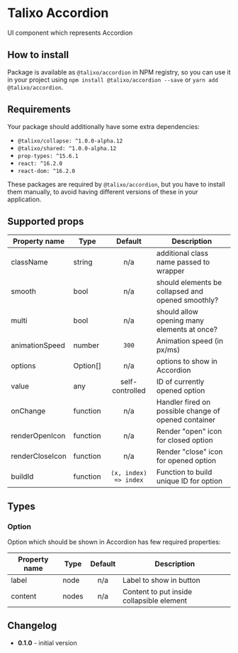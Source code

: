 # Talixo Accordion

UI component which represents Accordion

## How to install

Package is available as `@talixo/accordion` in NPM registry, so you can use it in your project
using `npm install @talixo/accordion --save` or `yarn add @talixo/accordion`.

## Requirements

Your package should additionally have some extra dependencies:

- `@talixo/collapse: ^1.0.0-alpha.12`
- `@talixo/shared: ^1.0.0-alpha.12`
- `prop-types: ^15.6.1`
- `react: ^16.2.0`
- `react-dom: ^16.2.0`

These packages are required by `@talixo/accordion`, but you have to install them manually,
to avoid having different versions of these in your application.

## Supported props

Property name   | Type      | Default               | Description
----------------|-----------|:---------------------:|--------------------------------
className       | string    | n/a                   | additional class name passed to wrapper
smooth          | bool      | n/a                   | should elements be collapsed and opened smoothly?
multi           | bool      | n/a                   | should allow opening many elements at once?
animationSpeed  | number    | `300`                 | Animation speed (in px/ms)
options         | Option[]  | n/a                   | options to show in Accordion
value           | any       | self-controlled       | ID of currently opened option
onChange        | function  | n/a                   | Handler fired on possible change of opened container
renderOpenIcon  | function  | n/a                   | Render "open" icon for closed option
renderCloseIcon | function  | n/a                   | Render "close" icon for opened option
buildId         | function  | `(x, index) => index` | Function to build unique ID for option

## Types

### Option

Option which should be shown in Accordion has few required properties:

Property name | Type      | Default | Description
--------------|-----------|:-------:|--------------------------------
label         | node      | n/a     | Label to show in button
content       | nodes     | n/a     | Content to put inside collapsible element

## Changelog

- **0.1.0** - initial version
